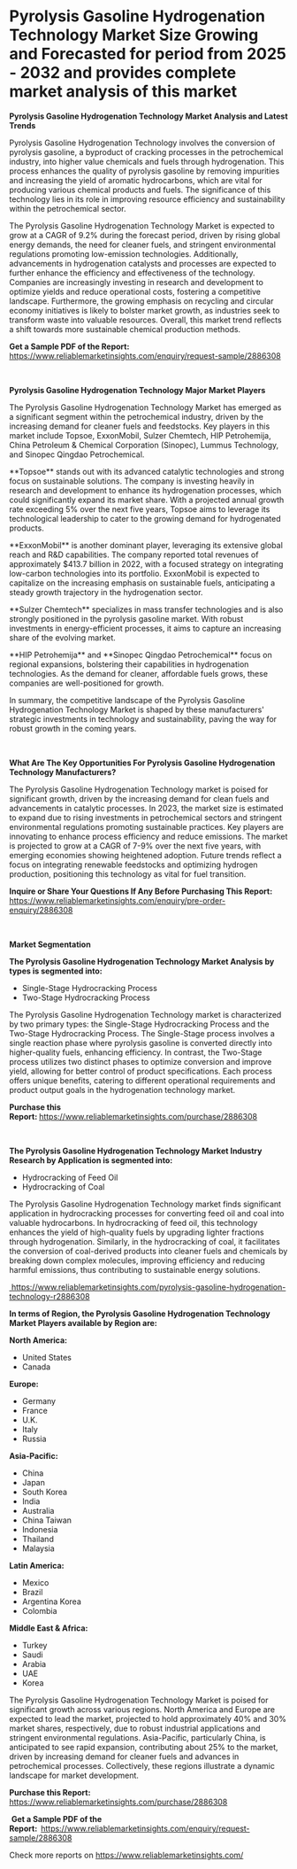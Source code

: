 <p><h1>Pyrolysis Gasoline Hydrogenation Technology Market Size Growing and Forecasted for period from 2025 - 2032 and provides complete market analysis of this market</h1></p><p><strong>Pyrolysis Gasoline Hydrogenation Technology Market Analysis and Latest Trends</strong></p>
<p><p>Pyrolysis Gasoline Hydrogenation Technology involves the conversion of pyrolysis gasoline, a byproduct of cracking processes in the petrochemical industry, into higher value chemicals and fuels through hydrogenation. This process enhances the quality of pyrolysis gasoline by removing impurities and increasing the yield of aromatic hydrocarbons, which are vital for producing various chemical products and fuels. The significance of this technology lies in its role in improving resource efficiency and sustainability within the petrochemical sector.</p><p>The Pyrolysis Gasoline Hydrogenation Technology Market is expected to grow at a CAGR of 9.2% during the forecast period, driven by rising global energy demands, the need for cleaner fuels, and stringent environmental regulations promoting low-emission technologies. Additionally, advancements in hydrogenation catalysts and processes are expected to further enhance the efficiency and effectiveness of the technology. Companies are increasingly investing in research and development to optimize yields and reduce operational costs, fostering a competitive landscape. Furthermore, the growing emphasis on recycling and circular economy initiatives is likely to bolster market growth, as industries seek to transform waste into valuable resources. Overall, this market trend reflects a shift towards more sustainable chemical production methods.</p></p>
<p><strong>Get a Sample PDF of the Report:&nbsp;</strong> <a href="https://www.reliablemarketinsights.com/enquiry/request-sample/2886308?utm_campaign=3454&utm_medium=2&utm_source=Github&utm_content=ia&utm_term=13032025&utm_id=pyrolysis-gasoline-hydrogenation-technology">https://www.reliablemarketinsights.com/enquiry/request-sample/2886308</a></p>
<p>&nbsp;</p>
<p><strong>Pyrolysis Gasoline Hydrogenation Technology Major Market Players</strong></p>
<p><p>The Pyrolysis Gasoline Hydrogenation Technology Market has emerged as a significant segment within the petrochemical industry, driven by the increasing demand for cleaner fuels and feedstocks. Key players in this market include Topsoe, ExxonMobil, Sulzer Chemtech, HIP Petrohemija, China Petroleum & Chemical Corporation (Sinopec), Lummus Technology, and Sinopec Qingdao Petrochemical.</p><p>**Topsoe** stands out with its advanced catalytic technologies and strong focus on sustainable solutions. The company is investing heavily in research and development to enhance its hydrogenation processes, which could significantly expand its market share. With a projected annual growth rate exceeding 5% over the next five years, Topsoe aims to leverage its technological leadership to cater to the growing demand for hydrogenated products.</p><p>**ExxonMobil** is another dominant player, leveraging its extensive global reach and R&D capabilities. The company reported total revenues of approximately $413.7 billion in 2022, with a focused strategy on integrating low-carbon technologies into its portfolio. ExxonMobil is expected to capitalize on the increasing emphasis on sustainable fuels, anticipating a steady growth trajectory in the hydrogenation sector.</p><p>**Sulzer Chemtech** specializes in mass transfer technologies and is also strongly positioned in the pyrolysis gasoline market. With robust investments in energy-efficient processes, it aims to capture an increasing share of the evolving market. </p><p>**HIP Petrohemija** and **Sinopec Qingdao Petrochemical** focus on regional expansions, bolstering their capabilities in hydrogenation technologies. As the demand for cleaner, affordable fuels grows, these companies are well-positioned for growth.</p><p>In summary, the competitive landscape of the Pyrolysis Gasoline Hydrogenation Technology Market is shaped by these manufacturers' strategic investments in technology and sustainability, paving the way for robust growth in the coming years.</p></p>
<p>&nbsp;</p>
<p><strong>What Are The Key Opportunities For Pyrolysis Gasoline Hydrogenation Technology Manufacturers?</strong></p>
<p><p>The Pyrolysis Gasoline Hydrogenation Technology market is poised for significant growth, driven by the increasing demand for clean fuels and advancements in catalytic processes. In 2023, the market size is estimated to expand due to rising investments in petrochemical sectors and stringent environmental regulations promoting sustainable practices. Key players are innovating to enhance process efficiency and reduce emissions. The market is projected to grow at a CAGR of 7-9% over the next five years, with emerging economies showing heightened adoption. Future trends reflect a focus on integrating renewable feedstocks and optimizing hydrogen production, positioning this technology as vital for fuel transition.</p></p>
<p><strong>Inquire or Share Your Questions If Any Before Purchasing This Report:</strong> <a href="https://www.reliablemarketinsights.com/enquiry/pre-order-enquiry/2886308?utm_campaign=3454&utm_medium=2&utm_source=Github&utm_content=ia&utm_term=13032025&utm_id=pyrolysis-gasoline-hydrogenation-technology">https://www.reliablemarketinsights.com/enquiry/pre-order-enquiry/2886308</a></p>
<p>&nbsp;</p>
<p><strong>Market Segmentation</strong></p>
<p><strong>The Pyrolysis Gasoline Hydrogenation Technology Market Analysis by types is segmented into:</strong></p>
<p><ul><li>Single-Stage Hydrocracking Process</li><li>Two-Stage Hydrocracking Process</li></ul></p>
<p><p>The Pyrolysis Gasoline Hydrogenation Technology market is characterized by two primary types: the Single-Stage Hydrocracking Process and the Two-Stage Hydrocracking Process. The Single-Stage process involves a single reaction phase where pyrolysis gasoline is converted directly into higher-quality fuels, enhancing efficiency. In contrast, the Two-Stage process utilizes two distinct phases to optimize conversion and improve yield, allowing for better control of product specifications. Each process offers unique benefits, catering to different operational requirements and product output goals in the hydrogenation technology market.</p></p>
<p><strong>Purchase this Report:&nbsp;</strong><a href="https://www.reliablemarketinsights.com/purchase/2886308?utm_campaign=3454&utm_medium=2&utm_source=Github&utm_content=ia&utm_term=13032025&utm_id=pyrolysis-gasoline-hydrogenation-technology">https://www.reliablemarketinsights.com/purchase/2886308</a></p>
<p>&nbsp;</p>
<p><strong>The Pyrolysis Gasoline Hydrogenation Technology Market Industry Research by Application is segmented into:</strong></p>
<p><ul><li>Hydrocracking of Feed Oil</li><li>Hydrocracking of Coal</li></ul></p>
<p><p>The Pyrolysis Gasoline Hydrogenation Technology market finds significant application in hydrocracking processes for converting feed oil and coal into valuable hydrocarbons. In hydrocracking of feed oil, this technology enhances the yield of high-quality fuels by upgrading lighter fractions through hydrogenation. Similarly, in the hydrocracking of coal, it facilitates the conversion of coal-derived products into cleaner fuels and chemicals by breaking down complex molecules, improving efficiency and reducing harmful emissions, thus contributing to sustainable energy solutions.</p></p>
<p><a href="https://www.reliablemarketinsights.com/pyrolysis-gasoline-hydrogenation-technology-r2886308?utm_campaign=3454&utm_medium=2&utm_source=Github&utm_content=ia&utm_term=13032025&utm_id=pyrolysis-gasoline-hydrogenation-technology">&nbsp;https://www.reliablemarketinsights.com/pyrolysis-gasoline-hydrogenation-technology-r2886308</a></p>
<p><strong>In terms of Region, the Pyrolysis Gasoline Hydrogenation Technology Market Players available by Region are:</strong></p>
<p>
    <p> <strong> North America: </strong>
        <ul>
            <li>United States</li>
            <li>Canada</li>
        </ul>
        </p> 
    <p> <strong> Europe: </strong>
        <ul>
            <li>Germany</li>
            <li>France</li>
            <li>U.K.</li>
            <li>Italy</li>
            <li>Russia</li>
        </ul>
        </p> 
    <p> <strong> Asia-Pacific: </strong>
        <ul>
            <li>China</li>
            <li>Japan</li>
            <li>South Korea</li>
            <li>India</li>
            <li>Australia</li>
            <li>China Taiwan</li>
            <li>Indonesia</li>
            <li>Thailand</li>
            <li>Malaysia</li>
        </ul>
        </p> 
    <p> <strong> Latin America: </strong>
        <ul>
            <li>Mexico</li>
            <li>Brazil</li>
            <li>Argentina Korea</li>
            <li>Colombia</li>
        </ul>
        </p> 
    <p> <strong> Middle East & Africa: </strong>
        <ul>
            <li>Turkey</li>
            <li>Saudi</li>
            <li>Arabia</li>
            <li>UAE</li>
            <li>Korea</li>
        </ul>
    </p>
    </p>
<p><p>The Pyrolysis Gasoline Hydrogenation Technology Market is poised for significant growth across various regions. North America and Europe are expected to lead the market, projected to hold approximately 40% and 30% market shares, respectively, due to robust industrial applications and stringent environmental regulations. Asia-Pacific, particularly China, is anticipated to see rapid expansion, contributing about 25% to the market, driven by increasing demand for cleaner fuels and advances in petrochemical processes. Collectively, these regions illustrate a dynamic landscape for market development.</p></p>
<p><strong>Purchase this Report: </strong><a href="https://www.reliablemarketinsights.com/purchase/2886308?utm_campaign=3454&utm_medium=2&utm_source=Github&utm_content=ia&utm_term=13032025&utm_id=pyrolysis-gasoline-hydrogenation-technology">https://www.reliablemarketinsights.com/purchase/2886308</a></p>
<p>&nbsp;<strong>Get a Sample PDF of the Report:&nbsp;&nbsp;</strong><a href="https://www.reliablemarketinsights.com/enquiry/request-sample/2886308?utm_campaign=3454&utm_medium=2&utm_source=Github&utm_content=ia&utm_term=13032025&utm_id=pyrolysis-gasoline-hydrogenation-technology">https://www.reliablemarketinsights.com/enquiry/request-sample/2886308</a></p>
<p><strong></strong></p>
<p>Check more reports on <a href="https://www.reliablemarketinsights.com/?utm_campaign=3454&utm_medium=2&utm_source=Github&utm_content=ia&utm_term=13032025&utm_id=pyrolysis-gasoline-hydrogenation-technology">https://www.reliablemarketinsights.com/</a></p>